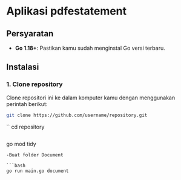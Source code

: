 # Aplikasi pdfestatement

## Persyaratan
- **Go 1.18+**: Pastikan kamu sudah menginstal Go versi terbaru.

## Instalasi

### 1. Clone repository
Clone repositori ini ke dalam komputer kamu dengan menggunakan perintah berikut:

```bash
git clone https://github.com/username/repository.git
```
``
cd repository
```
```
go mod tidy
```
-Buat folder Document

```bash
go run main.go document
```
